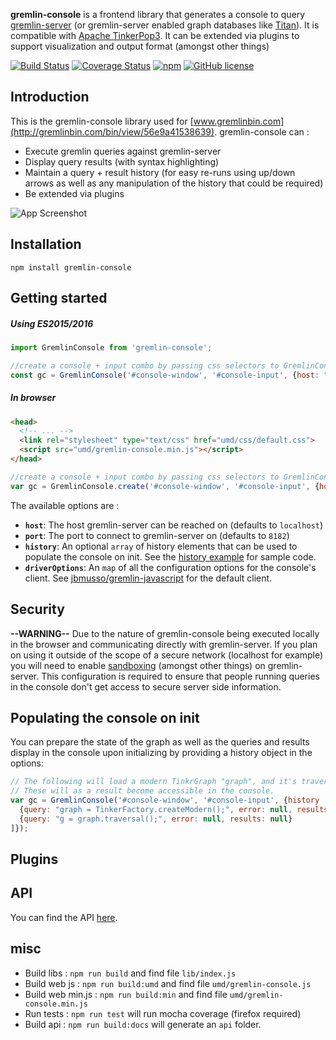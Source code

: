 **gremlin-console** is a frontend library that generates a console to query [gremlin-server](https://www.apache.org/dyn/closer.lua/incubator/tinkerpop/3.1.1-incubating/apache-gremlin-server-3.1.1-incubating-bin.zip) (or gremlin-server enabled graph databases like [Titan](http://thinkaurelius.github.io/titan/)). It is compatible with [Apache TinkerPop3](http://tinkerpop.incubator.apache.org/). It can be extended via plugins to support visualization and output format (amongst other things)

[![Build Status](https://travis-ci.org/PommeVerte/gremlin-console-js.svg?branch=master)](https://travis-ci.org/PommeVerte/gremlin-console-js) [![Coverage Status](https://coveralls.io/repos/github/PommeVerte/gremlin-console-js/badge.svg?branch=master)](https://coveralls.io/github/PommeVerte/gremlin-console-js?branch=master)    [![npm](https://img.shields.io/npm/v/gremlin-console.svg)](https://www.npmjs.com/package/gremlin-console) [![GitHub license](https://img.shields.io/badge/license-Apache%202-blue.svg)](https://raw.githubusercontent.com/PommeVerte/gremlin-console-js/master/LICENSE.txt) 

## Introduction

This is the gremlin-console library used for [www.gremlinbin.com](http://gremlinbin.com/bin/view/56e9a41538639). 
gremlin-console can :
- Execute gremlin queries against gremlin-server
- Display query results (with syntax highlighting)
- Maintain a query + result history (for easy re-runs using up/down arrows as well as any manipulation of the history that could be required)
- Be extended via plugins

![App Screenshot](http://pommeverte.github.io/images/screenshot.png)

## Installation

```shell
npm install gremlin-console
```


## Getting started

##### Using ES2015/2016
```javascript
import GremlinConsole from 'gremlin-console';

//create a console + input combo by passing css selectors to GremlinConsole
const gc = GremlinConsole('#console-window', '#console-input', {host: "localhost", port: 8182});
```

##### In browser
```html
<head>
  <!-- ... -->
  <link rel="stylesheet" type="text/css" href="umd/css/default.css">
  <script src="umd/gremlin-console.min.js"></script>
</head>
```
```javascript
//create a console + input combo by passing css selectors to GremlinConsole
var gc = GremlinConsole.create('#console-window', '#console-input', {host: "localhost", port: 8182});
```
The available options are :
- **`host`**: The host gremlin-server can be reached on (defaults to `localhost`)
- **`port`**: The port to connect to gremlin-server on (defaults to `8182`)
- **`history`**: An optional `array` of history elements that can be used to populate the console on init. See the [history example](https://github.com/PommeVerte/gremlin-console-js/blob/master/examples/history.html#L117-L130) for sample code.
- **`driverOptions`**: An `map` of all the configuration options for the console's client. See [jbmusso/gremlin-javascript](https://github.com/jbmusso/gremlin-javascript) for the default client.


## Security
**--WARNING--** Due to the nature of gremlin-console being executed locally in the browser and communicating directly with gremlin-server. If you plan on using it outside of the scope of a secure network (localhost for example) you will need to enable [sandboxing](http://tinkerpop.apache.org/docs/3.1.1-incubating/reference/#_security) (amongst other things) on gremlin-server. This configuration is required to ensure that people running queries in the console don't get access to secure server side information.


## Populating the console on init
You can prepare the state of the graph as well as the queries and results display in the console upon initializing by providing a history object in the options:
```javascript
// The following will load a modern TinkrGraph "graph", and it's traversal "g".
// These will as a result become accessible in the console.
var gc = GremlinConsole('#console-window', '#console-input', {history : [
  {query: "graph = TinkerFactory.createModern();", error: null, results: null},
  {query: "g = graph.traversal();", error: null, results: null}
]});
```


## Plugins


## API
You can find the API [here](http://pommeverte.github.io/gremlin-console-js/).


## misc
- Build libs : `npm run build` and find file `lib/index.js`
- Build web js : `npm run build:umd` and find file `umd/gremlin-console.js`
- Build web min.js : `npm run build:min` and find file `umd/gremlin-console.min.js`
- Run tests : `npm run test` will run mocha coverage (firefox required)
- Build api : `npm run build:docs` will generate an `api` folder. 
